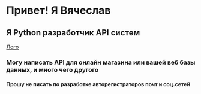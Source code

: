 # Привет! Я Вячеслав

## Я Python разработчик API систем 

[Лого](API.png)

### Могу написать API для онлайн магазина или вашей веб базы данных, и много чего другого

#### Прошу не писать по разработке авторегистраторов почт и соц.сетей